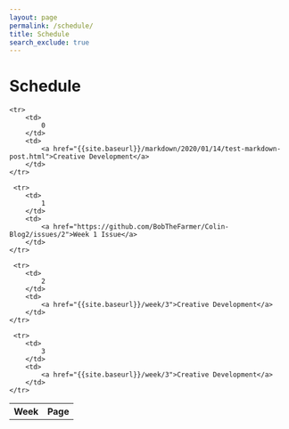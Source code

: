 ```yaml
---
layout: page
permalink: /schedule/
title: Schedule
search_exclude: true
---
```


# Schedule
<table>
    <tr>
     <th>Week</th>
     <th>Page</th>
    </tr>

    <tr>
        <td>
            0
        </td>
        <td>
            <a href="{{site.baseurl}}/markdown/2020/01/14/test-markdown-post.html">Creative Development</a>
        </td>
    </tr>
    
     <tr>
        <td>
            1
        </td>
        <td>
            <a href="https://github.com/BobTheFarmer/Colin-Blog2/issues/2">Week 1 Issue</a>
        </td>
    </tr>
    
     <tr>
        <td>
            2
        </td>
        <td>
            <a href="{{site.baseurl}}/week/3">Creative Development</a>
        </td>
    </tr>
    
     <tr>
        <td>
            3
        </td>
        <td>
            <a href="{{site.baseurl}}/week/3">Creative Development</a>
        </td>
    </tr>
</table>